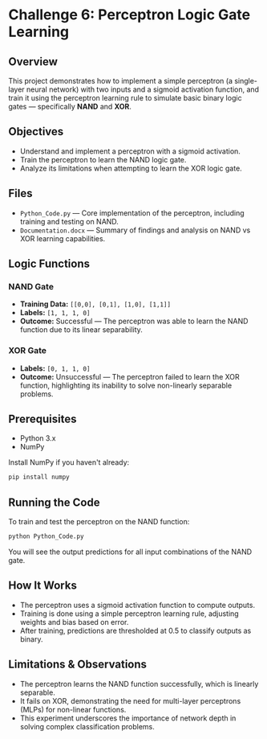 
# Challenge 6: Perceptron Logic Gate Learning

## Overview

This project demonstrates how to implement a simple perceptron (a single-layer neural network) with two inputs and a sigmoid activation function, and train it using the perceptron learning rule to simulate basic binary logic gates — specifically **NAND** and **XOR**.

## Objectives

- Understand and implement a perceptron with a sigmoid activation.
- Train the perceptron to learn the NAND logic gate.
- Analyze its limitations when attempting to learn the XOR logic gate.

## Files

- `Python_Code.py` — Core implementation of the perceptron, including training and testing on NAND.
- `Documentation.docx` — Summary of findings and analysis on NAND vs XOR learning capabilities.

## Logic Functions

### NAND Gate
- **Training Data:** `[[0,0], [0,1], [1,0], [1,1]]`
- **Labels:** `[1, 1, 1, 0]`
- **Outcome:** Successful — The perceptron was able to learn the NAND function due to its linear separability.

### XOR Gate
- **Labels:** `[0, 1, 1, 0]`
- **Outcome:** Unsuccessful — The perceptron failed to learn the XOR function, highlighting its inability to solve non-linearly separable problems.

## Prerequisites

- Python 3.x
- NumPy

Install NumPy if you haven't already:
```bash
pip install numpy
```

## Running the Code

To train and test the perceptron on the NAND function:

```bash
python Python_Code.py
```

You will see the output predictions for all input combinations of the NAND gate.

## How It Works

- The perceptron uses a sigmoid activation function to compute outputs.
- Training is done using a simple perceptron learning rule, adjusting weights and bias based on error.
- After training, predictions are thresholded at 0.5 to classify outputs as binary.

## Limitations & Observations

- The perceptron learns the NAND function successfully, which is linearly separable.
- It fails on XOR, demonstrating the need for multi-layer perceptrons (MLPs) for non-linear functions.
- This experiment underscores the importance of network depth in solving complex classification problems.


